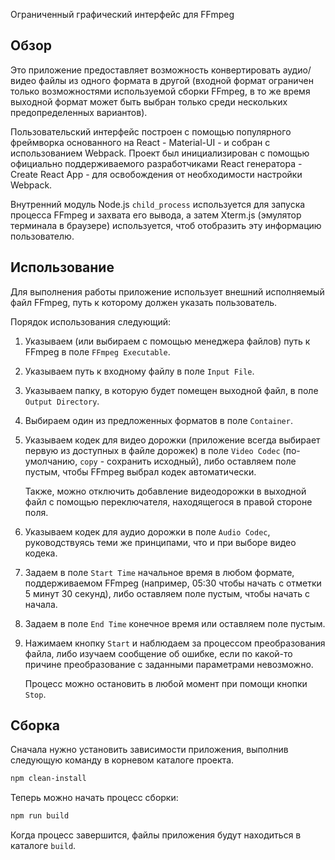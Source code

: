 Ограниченный графический интерфейс для FFmpeg

## Обзор

Это приложение предоставляет возможность конвертировать аудио/видео файлы из
одного формата в другой (входной формат ограничен только возможностями используемой
сборки FFmpeg, в то же время выходной формат может быть выбран только среди
нескольких предопределенных вариантов).

Пользовательский интерфейс построен с помощью популярного фреймворка основанного
на React - Material-UI - и собран с использованием Webpack. Проект был
инициализирован с помощью официально поддерживаемого разработчиками React
генератора - Create React App - для освобождения от необходимости настройки Webpack.

Внутренний модуль Node.js `child_process` используется для запуска процесса
FFmpeg и захвата его вывода, а затем Xterm.js (эмулятор терминала в браузере)
используется, чтоб отобразить эту информацию пользователю.

## Использование

Для выполнения работы приложение использует внешний исполняемый файл FFmpeg,
путь к которому должен указать пользователь.

Порядок использования следующий:
1. Указываем (или выбираем с помощью менеджера файлов) путь к FFmpeg в поле
   `FFmpeg Executable`.
2. Указываем путь к входному файлу в поле `Input File`.
3. Указываем папку, в которую будет помещен выходной файл, в поле `Output
   Directory`.
4. Выбираем один из предложенных форматов в поле `Container`.
5. Указываем кодек для видео дорожки (приложение всегда выбирает первую из
   доступных в файле дорожек) в поле `Video Codec` (по-умолчанию, `copy` - сохранить
   исходный), либо оставляем поле пустым, чтобы FFmpeg выбрал кодек автоматически.
   
   Также, можно отключить добавление видеодорожки в выходной файл с помощью
   переключателя, находящегося в правой стороне поля.
6. Указываем кодек для аудио дорожки в поле `Audio Codec`, руководствуясь теми
   же принципами, что и при выборе видео кодека.
7. Задаем в поле `Start Time` начальное время в любом формате, поддерживаемом
   FFmpeg (например, 05:30 чтобы начать с отметки 5 минут 30 секунд), либо
   оставляем поле пустым, чтобы начать с начала.
8. Задаем в поле `End Time` конечное время или оставляем поле пустым.
9. Нажимаем кнопку `Start` и наблюдаем за процессом преобразования файла, либо
   изучаем сообщение об ошибке, если по какой-то причине преобразование с заданными
   параметрами невозможно.
   
   Процесс можно остановить в любой момент при помощи кнопки `Stop`.

## Сборка

Сначала нужно установить зависимости приложения, выполнив следующую команду
в корневом каталоге проекта.

```bash
npm clean-install
```

Теперь можно начать процесс сборки:

```bash
npm run build
```

Когда процесс завершится, файлы приложения будут находиться в каталоге `build`.